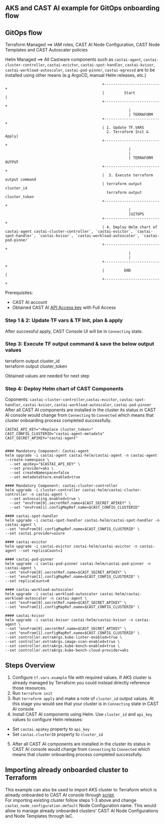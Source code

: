 ## AKS and CAST AI example for GitOps onboarding flow

## GitOps flow 

Terraform Managed ==>  IAM roles, CAST AI Node Configuration, CAST Node Templates and CAST Autoscaler policies

Helm Managed ==>  All Castware components such as `castai-agent`, `castai-cluster-controller`, `castai-evictor`, `castai-spot-handler`, `castai-kvisor`, `castai-workload-autoscaler`, `castai-pod-pinner`, `castai-egressd` are to be installed using other means (e.g ArgoCD, manual Helm releases, etc.)


                                                +-------------------------+
                                                |         Start           |
                                                +-------------------------+
                                                            | 
                                                            | TERRAFORM
                                                +-------------------------+
                                                | 1. Update TF.VARS 
                                                  2. Terraform Init & Apply| 
                                                +-------------------------+
                                                            | 
                                                            | 
                                                            | TERRAFORM OUTPUT
                                                +-------------------------+
                                                |  3. Execute terraform output command
                                                | terraform output cluster_id  
                                                  terraform output cluster_token
                                                +-------------------------+
                                                            | 
                                                            |GITOPS
                                                +-------------------------+
                                                | 4. Deploy Helm chart of castai-agent castai-cluster-controller`, `castai-evictor`, `castai-spot-handler`, `castai-kvisor`, `castai-workload-autoscaler`, `castai-pod-pinner`
                                                +-------------------------+         
                                                            | 
                                                            | 
                                                +-------------------------+
                                                |         END             |
                                                +-------------------------+


Prerequisites:
- CAST AI account
- Obtained CAST AI [API Access key](https://docs.cast.ai/docs/authentication#obtaining-api-access-key) with Full Access


### Step 1 & 2: Update TF vars & TF Init, plan & apply
After successful apply, CAST Console UI will be in `Connecting` state.

### Step 3: Execute TF output command & save the below output values
terraform output cluster_id  
terraform output cluster_token

Obtained values are needed for next step

### Step 4: Deploy Helm chart of CAST Components
Coponents: `castai-cluster-controller`,`castai-evictor`, `castai-spot-handler`, `castai-kvisor`, `castai-workload-autoscaler`, `castai-pod-pinner` \
After all CAST AI components are installed in the cluster its status in CAST AI console would change from `Connecting` to `Connected` which means that cluster onboarding process completed successfully.

```
CASTAI_API_KEY="<Replace cluster_token>"
CAST_CONFIG_CLUSTERID="castai-agent-metadata"
CAST_SECRET_APIKEY="castai-agent"


#### Mandatory Component: Castai-agent
helm upgrade -i castai-agent castai-helm/castai-agent -n castai-agent --create-namespace \
  --set apiKey="$CASTAI_API_KEY" \
  --set provider=aks \
  --set createNamespace=false
  --set metadataStore.enabled=true

#### Mandatory Component: castai-cluster-controller
helm upgrade -i cluster-controller castai-helm/castai-cluster-controller -n castai-agent \
  --set autoscaling.enabled=true \
  --set "envFrom[0].secretRef.name=$CAST_SECRET_APIKEY" \
  --set "envFrom[1].configMapRef.name=$CAST_CONFIG_CLUSTERID"

#### castai-spot-handler
helm upgrade -i castai-spot-handler castai-helm/castai-spot-handler -n castai-agent \
--set "envFrom[0].configMapRef.name=$CAST_CONFIG_CLUSTERID" \
--set castai.provider=azure

#### castai-evictor
helm upgrade -i castai-evictor castai-helm/castai-evictor -n castai-agent --set replicaCount=1

#### castai-pod-pinner
helm upgrade -i castai-pod-pinner castai-helm/castai-pod-pinner -n castai-agent \
--set "envFrom[0].secretRef.name=$CAST_SECRET_APIKEY" \
--set "envFrom[1].configMapRef.name=$CAST_CONFIG_CLUSTERID" \ 
--set replicaCount=0

#### castai-workload-autoscaler
helm upgrade -i castai-workload-autoscaler castai-helm/castai-workload-autoscaler -n castai-agent \
--set "envFrom[0].secretRef.name=$CAST_SECRET_APIKEY" \
--set "envFrom[1].configMapRef.name=$CAST_CONFIG_CLUSTERID" \ 

#### castai-kvisor
helm upgrade -i castai-kvisor castai-helm/castai-kvisor -n castai-agent \
--set "envFrom[0].secretRef.name=$CAST_SECRET_APIKEY" \
--set "envFrom[1].configMapRef.name=$CAST_CONFIG_CLUSTERID" \ 
--set controller.extraArgs.kube-linter-enabled=true \
--set controller.extraArgs.image-scan-enabled=true \
--set controller.extraArgs.kube-bench-enabled=true \
--set controller.extraArgs.kube-bench-cloud-provider=aks
```

## Steps Overview

1. Configure `tf.vars.example` file with required values. If AKS cluster is already managed by Terraform you could instead directly reference those resources.
2. Run `terraform init`
3. Run `terraform apply` and make a note of `cluster_id`  output values. At this stage you would see that your cluster is in `Connecting` state in CAST AI console
4. Install CAST AI components using Helm. Use `cluster_id` and `api_key` values to configure Helm releases:
- Set `castai.apiKey` property to `api_key`
- Set `castai.clusterID` property to `cluster_id`
5. After all CAST AI components are installed in the cluster its status in CAST AI console would change from `Connecting` to `Connected` which means that cluster onboarding process completed successfully.


## Importing already onboarded cluster to Terraform

This example can also be used to import AKS cluster to Terraform which is already onboarded to CAST AI console through [script](https://docs.cast.ai/docs/cluster-onboarding#how-it-works).   
For importing existing cluster follow steps 1-3 above and change `castai_node_configuration.default` Node Configuration name.
This would allow to manage already onboarded clusters' CAST AI Node Configurations and Node Templates through IaC.